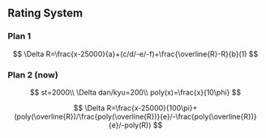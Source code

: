 ## Rating System

### Plan 1

$$
\Delta R=\frac{x-25000}{a}+(c/d/-e/-f)+\frac{\overline{R}-R}{b}(1)
$$

### Plan 2 (now)

$$
st=2000\\
\Delta dan/kyu=200\\
poly(x)=\frac{x}{10\phi}
$$

$$
\Delta R=\frac{x-25000}{100\pi}+(poly(\overline{R})/\frac{poly(\overline{R})}{e}/-\frac{poly(\overline{R})}{e}/-poly(R))
$$

